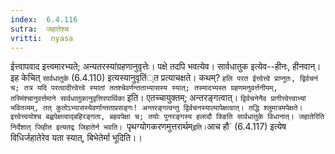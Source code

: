 ```yaml
---
index:  6.4.116
sutra:  जहातेश्च
vritti:  nyasa
---
```


ईत्त्वापवाद इत्त्वमारभ्यते; अन्यतरस्यांग्रहणानुवृत्तेः। पक्षे तदपि भवत्येव। सार्वधातुक इत्येव--हीनः, हीनवान्। इह केचित् `सार्वधातुके` (6.4.110) इत्यस्यानुवृतिं्त प्रत्याचक्षते। कथम्? `हलि परत ईत्त्वेत्त्वे प्राप्नुतः, द्विर्वचनं च; तत्र यदि परत्वादीत्त्वेत्त्वे स्यातां ततश्चेवर्णन्तताभ्यासस्य स्यात्; तस्मादभ्यस्त ग्रहणमनुवर्त्तनीयम्, तस्मिंश्चानुवर्त्तमाने सार्वधातुकानुवृत्तिरपार्थिका` इति। एतच्चायुक्तम्; अन्तरङ्गत्वात्। `द्विर्वचनेनैव प्रागीत्त्वेत्त्वाभ्यां भवितव्यम्, तत् कुतोऽभ्यासस्येवर्णान्तताप्रसङ्गः! अन्तरङ्गत्वन्तु द्विर्वचनस्याल्पापेक्षत्वात्। तद्धि श्लुमात्रमपेक्षते। इत्त्वेत्त्वयोश्च बह्वपेक्षत्वाद्बहिरङ्गता, बहवपेक्षा च; तयोः पुनरङ्गस्य हलादौ क्ङिति सार्वधातुके विधानात्। जहातेरिति निर्देशात् जिहीत इत्यतद्र जिहातेर्न भवति।
`पृथग्योगकरणमुत्तरार्थम्` इति। `आच हौ` (6.4.117) इत्येष विधिर्जहातेरेव यता स्यात्, बिभेतेर्मा भूदिति।।

